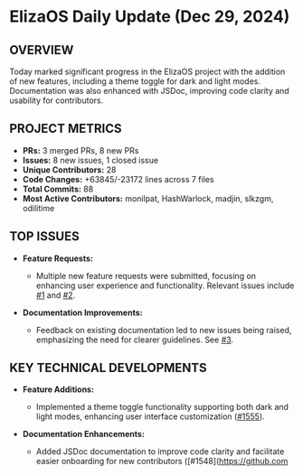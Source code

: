 # ElizaOS Daily Update (Dec 29, 2024)

## OVERVIEW 
Today marked significant progress in the ElizaOS project with the addition of new features, including a theme toggle for dark and light modes. Documentation was also enhanced with JSDoc, improving code clarity and usability for contributors.

## PROJECT METRICS
- **PRs:** 3 merged PRs, 8 new PRs
- **Issues:** 8 new issues, 1 closed issue
- **Unique Contributors:** 28
- **Code Changes:** +63845/-23172 lines across 7 files
- **Total Commits:** 88
- **Most Active Contributors:** monilpat, HashWarlock, madjin, slkzgm, odilitime

## TOP ISSUES
- **Feature Requests:**
  - Multiple new feature requests were submitted, focusing on enhancing user experience and functionality. Relevant issues include [#1](https://github.com/elizaos/eliza/issues/1) and [#2](https://github.com/elizaos/eliza/issues/2).
  
- **Documentation Improvements:**
  - Feedback on existing documentation led to new issues being raised, emphasizing the need for clearer guidelines. See [#3](https://github.com/elizaos/eliza/issues/3).

## KEY TECHNICAL DEVELOPMENTS
- **Feature Additions:**
  - Implemented a theme toggle functionality supporting both dark and light modes, enhancing user interface customization ([#1555](https://github.com/elizaos/eliza/pull/1555)).
  
- **Documentation Enhancements:**
  - Added JSDoc documentation to improve code clarity and facilitate easier onboarding for new contributors ([#1548](https://github.com